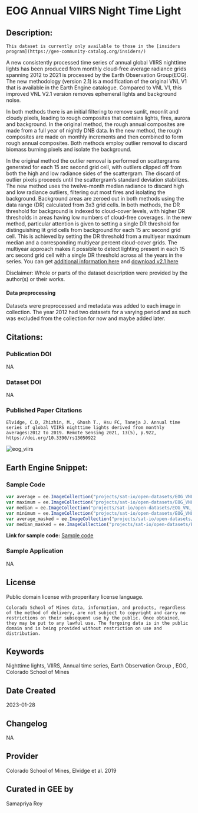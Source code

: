 
# EOG Annual VIIRS Night Time Light

## Description:

<div class="result" markdown>

    This dataset is currently only available to those in the [insiders program](https://gee-community-catalog.org/insiders/)

</div>

A new consistently processed time series of annual global VIIRS nighttime lights has been produced from monthly cloud-free average radiance grids spanning 2012 to 2021 is processed by the Earth Observation Group(EOG). The new methodology (version 2.1) is a modification of the original VNL V1 that is available in the Earth Engine catalogue. Compared to VNL V1, this improved VNL V2.1 version removes ephemeral lights and background noise.

In both methods there is an initial filtering to remove sunlit, moonlit and cloudy pixels, leading to rough composites that contains lights, fires, aurora and background. In the original method, the rough annual composites are made from a full year of nightly DNB data. In the new method, the rough composites are made on monthly increments and then combined to form rough annual composites. Both methods employ outlier removal to discard biomass burning pixels and isolate the background.

In the original method the outlier removal is performed on scattergrams generated for each 15 arc second grid cell, with outliers clipped off from both the high and low radiance sides of the scattergram. The discard of outlier pixels proceeds until the scattergram’s standard deviation stabilizes. The new method uses the twelve-month median radiance to discard high and low radiance outliers, filtering out most fires and isolating the background. Background areas are zeroed out in both methods using the data range (DR) calculated from 3x3 grid cells. In both methods, the DR threshold for background is indexed to cloud-cover levels, with higher DR thresholds in areas having low numbers of cloud-free coverages. In the new method, particular attention is given to setting a single DR threshold for distinguishing lit grid cells from background for each 15 arc second grid cell. This is achieved by setting the DR threshold from a multiyear maximum median and a corresponding multiyear percent cloud-cover grids. The multiyear approach makes it possible to detect lighting present in each 15 arc second grid cell with a single DR threshold across all the years in the series. You can get [additional information here](https://eogdata.mines.edu/products/vnl/#annual_v2) and [download v2.1 here](https://eogdata.mines.edu/nighttime_light/annual/v21/)

Disclaimer: Whole or parts of the dataset description were provided by the author(s) or their works.

#### Data preprocessing
Datasets were preprocessed and metadata was added to each image in collection. The year 2012 had two datasets for a varying period and as such was excluded from the collection for now and maybe added later.

## Citations:

### Publication DOI

NA

### Dataset DOI

NA

### Published Paper Citations

```
Elvidge, C.D, Zhizhin, M., Ghosh T., Hsu FC, Taneja J. Annual time series of global VIIRS nighttime lights derived from monthly averages:2012 to 2019. Remote Sensing 2021, 13(5), p.922, https://doi.org/10.3390/rs13050922
```

![eog_viirs](https://user-images.githubusercontent.com/6677629/215304379-2cbf6e19-1c66-4dd5-b974-5db99ba719f6.gif)

## Earth Engine Snippet:

### Sample Code

```js
var average = ee.ImageCollection("projects/sat-io/open-datasets/EOG_VNL_V21/average");
var maximum = ee.ImageCollection("projects/sat-io/open-datasets/EOG_VNL_V21/maximum");
var median = ee.ImageCollection("projects/sat-io/open-datasets/EOG_VNL_V21/median");
var minimum = ee.ImageCollection("projects/sat-io/open-datasets/EOG_VNL_V21/minimum");
var average_masked = ee.ImageCollection("projects/sat-io/open-datasets/EOG_VNL_V21/average_masked");
var median_masked = ee.ImageCollection("projects/sat-io/open-datasets/EOG_VNL_V21/median_masked");
```

**Link for sample code:** [Sample code](https://code.earthengine.google.com/?scriptPath=users/sat-io/awesome-gee-catalog-examples:global-utilities-assets-amenities/EOG-VNL-V21)

### Sample Application

NA

## License

Public domain license with properitary license language.

```
Colorado School of Mines data, information, and products, regardless of the method of delivery, are not subject to copyright and carry no restrictions on their subsequent use by the public. Once obtained, they may be put to any lawful use. The forgoing data is in the public domain and is being provided without restriction on use and distribution.
```

## Keywords

Nighttime lights, VIIRS, Annual time series, Earth Observation Group , EOG, Colorado School of Mines

## Date Created

2023-01-28

## Changelog

NA

## Provider

Colorado School of Mines, Elvidge et al. 2019

## Curated in GEE by
Samapriya Roy